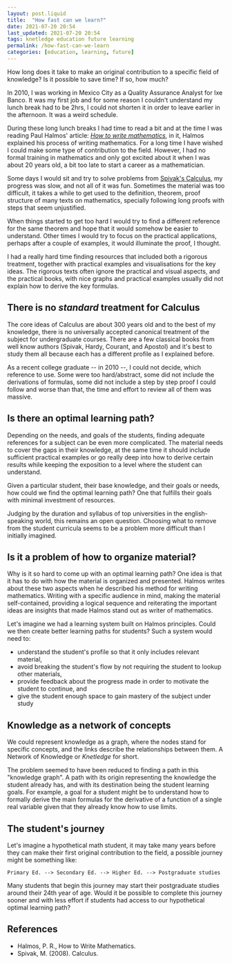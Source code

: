 ```yaml
---
layout: post.liquid
title:  "How fast can we learn?"
date: 2021-07-20 20:54
last_updated: 2021-07-20 20:54
tags: knetledge education future learning
permalink: /how-fast-can-we-learn
categories: [education, learning, future]
---
```

How long does it take to make an original contribution to a specific field of knowledge?
Is it possible to save time? If so, how much?

In 2010, I was working in Mexico City as a Quality Assurance Analyst
for Ixe Banco. It was my first job and for some reason I couldn't understand
my lunch break had to be 2hrs, I could not shorten it in order to leave
earlier in the afternoon. It was a weird schedule.

During these long lunch breaks I had time to read a bit and at the time I was reading
Paul Halmos' article: _[How to write mathematics](#references)_, in it, Halmos explained his
process of writing mathematics. For a long time I have wished I could make some
type of contribution to the field. However, I had no formal training in mathematics
and only got excited about it when I was about 20 years old, a bit too late to start
a career as a mathematician.

Some days I would sit and try to solve problems from [Spivak's Calculus](#references),
my progress was slow, and not all of it was fun. Sometimes the material was too difficult,
it takes a while to get used to the definition, theorem, proof structure of many
texts on mathematics, specially following long proofs with steps that seem unjustified.

When things started to get too hard I would try to find a different reference for the same
theorem and hope that it would somehow be easier to understand. Other times I would try to
focus on the practical applications, perhaps after a couple of examples, it would illuminate
the proof, I thought.

I had a really hard time finding resources that included both a rigorous treatment, together
with practical examples and visualisations for the key ideas. The rigorous texts often
ignore the practical and visual aspects, and the practical books, with nice graphs and
practical examples usually did not explain how to derive the key formulas.

## There is no _standard_ treatment for Calculus

The core ideas of Calculus are about 300 years old and to the best of my knowledge, there
is no universally accepted canonical treatment of the subject for undergraduate courses.
There are a few classical books from well know authors (Spivak, Hardy, Courant, and Apostol)
and it's best to study them all because each has a different profile as I explained before.

As a recent college graduate -- in 2010 --, I could not decide, which reference to use.
Some were too hard/abstract, some did not include the derivations of formulas, some did
not include a step by step proof I could follow and worse than that, the time and effort
to review all of them was massive.

## Is there an optimal learning path?

Depending on the needs, and goals of the students, finding adequate references for a
subject can be even more complicated. The material needs to cover the gaps in their
knowledge, at the same time it should include sufficient practical examples or go
really deep into how to derive certain results while keeping the exposition to a level
where the student can understand.

Given a particular student, their base knowledge, and their goals or needs, how could we
find the optimal learning path? One that fulfills their goals with minimal investment of
resources.

Judging by the duration and syllabus of top universities in the english-speaking world,
this remains an open question. Choosing what to remove from the student curricula seems
to be a problem more difficult than I initially imagined.

## Is it a problem of how to organize material?

Why is it so hard to come up with an optimal learning path? One idea is that it has to do
with how the material is organized and presented. Halmos writes about these two aspects
when he described his method for writing mathematics. Writing with a specific audience
in mind, making the material self-contained, providing a logical sequence and
reiterating the important ideas are insights that made Halmos stand out as writer of
mathematics.

Let's imagine we had a learning system built on Halmos principles. Could we
then create better learning paths for students? Such a system would need to:

- understand the student's profile so that it only includes relevant material,
- avoid breaking the student's flow by not requiring the student to lookup other materials,
- provide feedback about the progress made in order to motivate the student to continue, and
- give the student enough space to gain mastery of the subject under study

## Knowledge as a network of concepts

We could represent knowledge as a graph, where the nodes stand for specific concepts,
and the links describe the relationships between them. A Network of Knowledge or
_Knetledge_ for short.

The problem seemed to have been reduced to finding a path in this "knowledge graph". A
path with its origin representing the knowledge the student already has, and with its
destination being the student learning goals. For example, a goal for a student might be
to understand how to formally derive the main formulas for the derivative of a function
of a single real variable given that they already know how to use limits.

## The student's journey

Let's imagine a hypothetical math student, it may take many years before they can
make their first original contribution to the field, a possible journey might be
something like:

```
Primary Ed. --> Secondary Ed. --> Higher Ed. --> Postgraduate studies
```

Many students that begin this journey may start their postgraduate studies around
their 24th year of age. Would it be possible to complete this journey sooner and
with less effort if students had access to our hypothetical optimal learning path?

## References

- Halmos, P. R., How to Write Mathematics.
- Spivak, M. (2008). Calculus.
